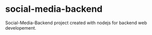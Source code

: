 # social-media-backend
Social-Media-Backend project created with nodejs for backend web developement.
